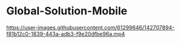 # Global-Solution-Mobile


https://user-images.githubusercontent.com/61299646/142707894-f81b12c0-1839-443a-adb3-f9e20dfbe96a.mp4

